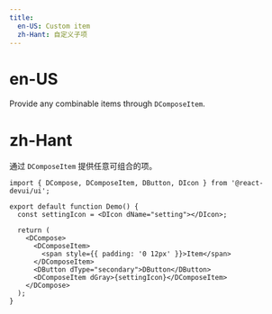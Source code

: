```yaml
---
title:
  en-US: Custom item
  zh-Hant: 自定义子项
---
```


# en-US

Provide any combinable items through `DComposeItem`.

# zh-Hant

通过 `DComposeItem` 提供任意可组合的项。

```tsx
import { DCompose, DComposeItem, DButton, DIcon } from '@react-devui/ui';

export default function Demo() {
  const settingIcon = <DIcon dName="setting"></DIcon>;

  return (
    <DCompose>
      <DComposeItem>
        <span style={{ padding: '0 12px' }}>Item</span>
      </DComposeItem>
      <DButton dType="secondary">DButton</DButton>
      <DComposeItem dGray>{settingIcon}</DComposeItem>
    </DCompose>
  );
}
```
